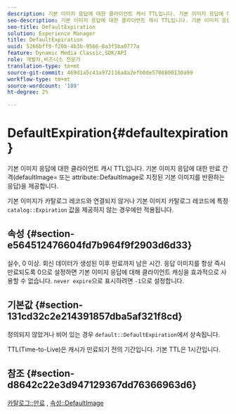```yaml
---
description: 기본 이미지 응답에 대한 클라이언트 캐시 TTL입니다. 기본 이미지 응답에 대한 만료 간격을 제공합니다(defaultImage= 또는 DefaultImage 속성으로 지정된 기본 이미지를 반환하는 응답).
seo-description: 기본 이미지 응답에 대한 클라이언트 캐시 TTL입니다. 기본 이미지 응답에 대한 만료 간격을 제공합니다(defaultImage= 또는 DefaultImage 속성으로 지정된 기본 이미지를 반환하는 응답).
seo-title: DefaultExpiration
solution: Experience Manager
title: DefaultExpiration
uuid: 5266bff9-f20b-4b3b-9566-8a3f5ba0777a
feature: Dynamic Media Classic,SDK/API
role: 개발자,비즈니스 전문가
translation-type: tm+mt
source-git-commit: 469d1a5c43a972116a8a2efb0de5708800130a99
workflow-type: tm+mt
source-wordcount: '189'
ht-degree: 2%

---
```



# DefaultExpiration{#defaultexpiration}

기본 이미지 응답에 대한 클라이언트 캐시 TTL입니다. 기본 이미지 응답에 대한 만료 간격(defaultImage= 또는 attribute::DefaultImage로 지정된 기본 이미지를 반환하는 응답)을 제공합니다.

기본 이미지가 카탈로그 레코드와 연결되지 않거나 기본 이미지 카탈로그 레코드에 특정 `catalog::Expiration` 값을 제공하지 않는 경우에만 적용됩니다.

## 속성 {#section-e564512476604fd7b964f9f2903d6d33}

실수, 0 이상. 회신 데이터가 생성된 이후 만료까지 남은 시간. 응답 이미지를 항상 즉시 만료되도록 0으로 설정하면 기본 이미지 응답에 대해 클라이언트 캐싱을 효과적으로 사용할 수 없습니다. `never expire`으로 표시하려면 `-1`으로 설정합니다.

## 기본값 {#section-131cd32c2e214391857dba5af321f8cd}

정의되지 않았거나 비어 있는 경우 `default::DefaultExpiration`에서 상속됩니다.

TTL(Time-to-Live)은 캐시가 만료되기 전의 기간입니다. 기본 TTL은 1시간입니다.

## 참조 {#section-d8642c22e3d947129367dd76366963d6}

[카탈로그::만료](../../../../../is-api/image-catalog/image-serving-api-ref/c-image-catalog-reference/c-image-svg-data-reference/c-svg-data-reference/r-expiration-svg.md#reference-a7afd668ecbb4d2da65d86259aa6a28a) ,  [속성::DefaultImage](../../../../../is-api/image-catalog/image-serving-api-ref/c-image-catalog-reference/c-attributes-reference/r-is-cat-defaultimage.md#reference-8e9900e129f54ed68462a3c2fc3bc433)
